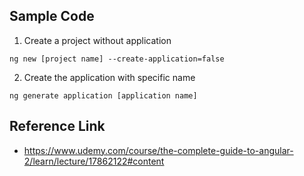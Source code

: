 
## Sample Code
1. Create a project without application
```
ng new [project name] --create-application=false
```
2. Create the application with specific name
```
ng generate application [application name]
```

## Reference Link
- https://www.udemy.com/course/the-complete-guide-to-angular-2/learn/lecture/17862122#content
